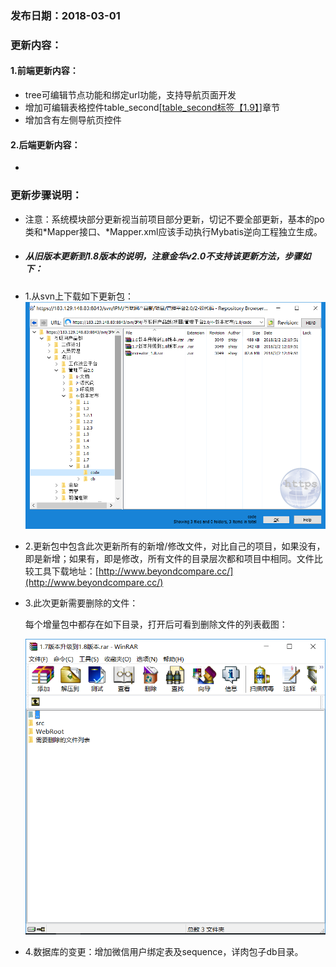 ### 发布日期：2018-03-01

### 更新内容：

#### 1.前端更新内容：

* tree可编辑节点功能和绑定url功能，支持导航页面开发
* 增加可编辑表格控件table_second\[[table\_second标签【1.9】](\ji-ben-biao-dan-kong-jian/tablesecond-biao-qian-3010-1-9.md)\]章节
* 增加含有左侧导航页控件
#### 2.后端更新内容：

* 
### 更新步骤说明：
* 注意：系统模块部分更新视当前项目部分更新，切记不要全部更新，基本的po类和\*Mapper接口、\*Mapper.xml应该手动执行Mybatis逆向工程独立生成。
* ##### 从旧版本更新到1.8版本的说明，注意金华v2.0不支持该更新方法，步骤如下：
* 1.从svn上下载如下更新包：  
  ![](/assets/v1.8-1.png)
* 2.更新包中包含此次更新所有的新增/修改文件，对比自己的项目，如果没有，即是新增；如果有，即是修改，所有文件的目录层次都和项目中相同。文件比较工具下载地址：[http://www.beyondcompare.cc/](http://www.beyondcompare.cc/)

* 3.此次更新需要删除的文件：

  每个增量包中都存在如下目录，打开后可看到删除文件的列表截图：


  ![](/assets/v1.8-2.png)
* 4.数据库的变更：增加微信用户绑定表及sequence，详肉包子db目录。














